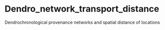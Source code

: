 # Dendro_network_transport_distance
Dendrochronological provenance networks and spatial distance of locations
